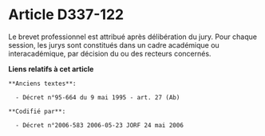 # Article D337-122

Le brevet professionnel est attribué après délibération du jury. Pour chaque session, les jurys sont constitués dans un cadre
académique ou interacadémique, par décision du ou des recteurs concernés.

**Liens relatifs à cet article**

	**Anciens textes**:

	  - Décret n°95-664 du 9 mai 1995 - art. 27 (Ab)

	**Codifié par**:

	  - Décret n°2006-583 2006-05-23 JORF 24 mai 2006
